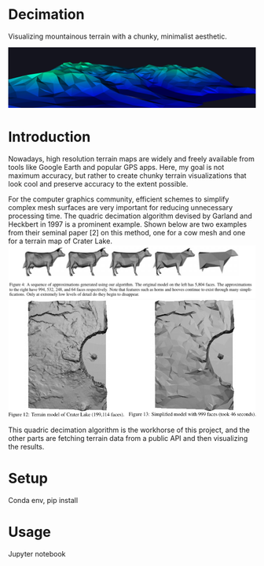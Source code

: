 

# Decimation
Visualizing mountainous terrain with a chunky, minimalist aesthetic.

![mountains surrounding Emerald Bay, Lake Tahoe](media/emerald_bay_header.png)

# Introduction
Nowadays, high resolution terrain maps are widely and freely available from tools like Google Earth and popular GPS apps. Here, my goal is not maximum accuracy, but rather to create chunky terrain visualizations that look cool and preserve accuracy to the extent possible.

For the computer graphics community, efficient schemes to simplify complex mesh surfaces are very important for reducing unnecessary processing time. The quadric decimation algorithm devised by Garland and Heckbert in 1997 is a prominent example. Shown below are two examples from their seminal paper [2] on this method, one for a cow mesh and one for a terrain map of Crater Lake. 
![alt text](media/cows.png)
![alt text](media/crater_lake.png)


This quadric decimation algorithm is the workhorse of this project, and the other parts are fetching terrain data from a public API and then visualizing the results.

# Setup
Conda env, pip install

# Usage
Jupyter notebook

<!---
[1] https://www.geom.at/terrain-triangulation/
[2] https://maps3d.io/
[3] https://github.com/kk7ds/gaiagpsclient
[4] https://code.wsl.ch/snow-models/snowpack
[5] https://snowpack.slf.ch/

# things learned
- some elevation datasets are wildly inaccurate (check out the matterhorn!)
--->